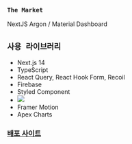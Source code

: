 ### `The Market`

NextJS Argon / Material Dashboard

## `사용 라이브러리`
- Next.js 14
- TypeScript
- React Query, React Hook Form, Recoil
- Firebase
- Styled Component
- <img src="https://img.shields.io/badge/Scss-#fbbebe?style=flat&logo=Sass&logoColor=CC6699"/>
- Framer Motion
- Apex Charts

### [배포 사이트](https://the-market-omega.vercel.app/)